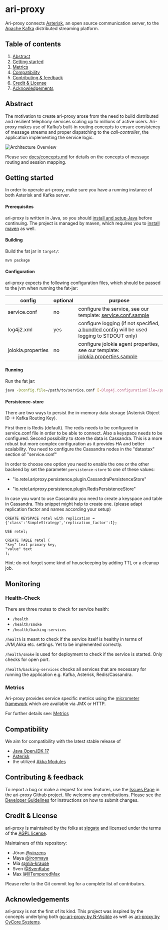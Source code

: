 # ari-proxy
Ari-proxy connects [Asterisk](https://www.asterisk.org/), an open source communication server, to the [Apache Kafka](https://kafka.apache.org/intro) distributed streaming platform.

## Table of contents
1. [Abstract](#abstract)
2. [Getting started](#getting-started)
3. [Metrics](#metrics)
4. [Compatibility](#compatibility)
5. [Contributing & feedback](#contributing--feedback)
6. [Credit & License](#credit--license)
7. [Acknowledgements](#acknowledgements)

## Abstract
The motivation to create ari-proxy arose from the need to build distributed and resilient telephony services scaling up to millions of active users. Ari-proxy makes use of Kafka’s built-in routing concepts to ensure consistency of message streams and proper dispatching to the *call-controller*, the application implementing the service logic.

![Architecture Overview](docs/images/architecture_overview.png "Architecture Overview")

Please see [docs/concepts.md](/docs/concepts.md) for details on the concepts of message routing and session mapping.

## Getting started
In order to operate ari-proxy, make sure you have a running instance of both Asterisk and Kafka server.

#### Prerequisites
ari-proxy is written in Java, so you should [install and setup Java](https://www.java.com/en/download/help/download_options.xml) before continuing.
The project is managed by maven, which requires you to [install maven](https://maven.apache.org/install.html) as well.

#### Building
Build the fat jar in `target/`:
```bash
mvn package
```

#### Configuration
ari-proxy expects the following configuration files, which should be passed to the jvm when running the fat-jar:

| config               | optional | purpose                                                                                                                      |
| -------------------- | -------- | ---------------------------------------------------------------------------------------------------------------------------- |
| service.conf         | no       | configure the service, see our template: [service.conf.sample](service.conf.sample)                                          |
| log4j2.xml           | yes      | configure logging (if not specified, [a bundled config](/src/main/resources/log4j2.xml) will be used logging to STDOUT only) |
| jolokia.properties   | no       | configure jolokia agent properties, see our template: [jolokia.properties.sample](jolokia.properties.sample)                 |

#### Running
Run the fat jar:
```bash
java -Dconfig.file=/path/to/service.conf [-Dlog4j.configurationFile=/path/to/log4j2.xml] -jar target/ari-proxy-1.3.0-fat.jar
```

#### Persistence-store

There are two ways to persist the in-memory data storage (Asterisk Object ID -> Kafka Routing Key).

First there is Redis (default). The redis needs to be configured in service.conf file in order to be able to connect. Also a keyspace needs to be configured.
Second possibility to store the data is Cassandra. This is a more robust but more complex configuration as it provides HA and better scalability. You need to configure the Cassandra nodes in the "datastax" section of "service.conf"

In order to choose one option you need to enable the one or the other backend by set the parameter `persistence-store` to one of these values:

- "io.retel.ariproxy.persistence.plugin.CassandraPersistenceStore"

- "io.retel.ariproxy.persistence.plugin.RedisPersistenceStore"


In case you want to use Cassandra you need to create a keyspace and table in Cassandra. This snippet might help to create one. (please adapt replication factor and names according your setup)

```cql
CREATE KEYSPACE retel with replication = {'class':'SimpleStrategy','replication_factor':1};

USE retel;

CREATE TABLE retel (
"key" text primary key,
"value" text
);
```

Hint: do not forget some kind of housekeeping by adding TTL or a cleanup job.

## Monitoring
### Health-Check
There are three routes to check for service health:
 - `/health`
 - `/health/smoke`
 - `/health/backing-services`

`/health` is meant to check if the service itself is healthy in terms of JVM,Akka etc. settings. Yet to be implemented correctly.

`/health/smoke` is used for deployment to check if the service is started. Only checks for open port.

`/health/backing-services` checks all services that are necessary for running the application e.g. Kafka, Asterisk, Redis/Cassandra.

### Metrics
Ari-proxy provides service specific metrics using the [micrometer framework](http://micrometer.io) which are available via JMX or HTTP.

For further details see: [Metrics](docs/metrics.md)


## Compatibility
We aim for compatibility with the latest stable release of
- [Java OpenJDK 17](https://openjdk.java.net/projects/jdk/17/)
- [Asterisk](https://wiki.asterisk.org/wiki/display/AST/Asterisk+Versions)
- the utilized [Akka Modules](https://akka.io/docs/)

## Contributing & feedback
To report a bug or make a request for new features, use the [Issues Page](https://github.com/retel-io/ari-proxy/issues) in the ari-proxy Github project.
We welcome any contributions. Please see the [Developer Guidelines](/CONTRIBUTING.md) for instructions on how to submit changes.

## Credit & License
ari-proxy is maintained by the folks at [sipgate](https://www.sipgate.de) and licensed under the terms of the [AGPL license](/LICENSE.txt).

Maintainers of this repository:

- Jöran [@vinzens](https://github.com/vinzens)
- Maya [@ironmaya](https://github.com/ironmaya)
- Mia [@mia-krause](https://github.com/mia-krause)
- Sven [@SvenKube](https://github.com/SvenKube)
- Max [@IllTemperedMax](https://github.com/IllTemperedMax)

Please refer to the Git commit log for a complete list of contributors.

## Acknowledgements
ari-proxy is not the first of its kind. This project was inspired by the concepts underlying both [go-ari-proxy by N-Visible](https://github.com/nvisibleinc/go-ari-proxy) as well as [ari-proxy by CyCore Systems](https://github.com/CyCoreSystems/ari-proxy).
